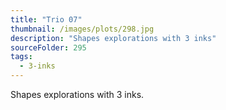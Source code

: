```yaml
---
title: "Trio 07"
thumbnail: /images/plots/298.jpg
description: "Shapes explorations with 3 inks"
sourceFolder: 295
tags:
  - 3-inks
---
```


Shapes explorations with 3 inks.